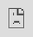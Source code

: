 ```yaml
---
title: Phishing Attacks
post_status: publish
featured_image: /_images/PhishingAttacks.jpeg
---
```


<iframe src="https://player.vimeo.com/video/844635836?badge=0&amp;autopause=0&amp;player_id=0&amp;app_id=58479" frameborder="0" allow="autoplay; fullscreen; picture-in-picture" allowfullscreen style="position:absolute;top:0;left:0;width:100%;height:100%;" title="053 Phishing attacks"></iframe>

<div style="margin-bottom:30px;"></div>

## Transcript

Phishing emails, that's also a real plague. I'm getting so many of those emails, although I've never used Coinbase, for instance, but my email address was in one of those Ledger leaks and so basically all hackers know that my email address is being associated as me as a cryptocurrency user, as a Bitcoin user. And so they are sending me all of those phishing emails and it's really, really dangerous. Don't click on the links in these emails. They are always trying to ask you to look into your account, sometimes even to give away your seed. Never ever give the seed to anyone. It's not needed to unlock wallets or things like that. No trustworthy person ever will ask you for your seed. Never do that. 

Here, for instance, this was one of the phishing mails that I got after the Ledger hack. Dear Customer, this is an automated email to inform you that the 24 word seed recovery to electron is initiated. And then I should click it wasn't me. I didn't click it. So I don't know what's happening after that, but I suppose they are asking you for your seed. One of the tactics is to put pressure on you to say someone else has initiated a recovery or is sending a transaction from your wallet. Go immediately to your wallet and type in your seed or any other, your account name or whatever. Never ever do that. 

A phishing attack works like that. An attacker has your email address. They send you one of these phishing emails. You believe it's really from Ledger or from other trustworthy companies and you click on that link because you want to prevent your money from being stolen. You then visit a fake website. It just looks like the real website, but it's not. Then the hacker is asking you for important credentials like your password, if you are on an exchange, or maybe even your seed. And that, of course, is being used by the hacker, then to drain your wallet and steal all your funds. So never ever click on a link in an email like that. Never trust emails in general because they are not encrypted and the sender can be anyone. Sometimes I receive spam emails from myself. So t's possible to enter your email address as the sender of an email. Never click on the links attached. As I said before, mostly these websites that you visit are prepared by the hacker to steal your data. And also never trust links because sometimes if you can see, this should be an L for electrum.org. Electrum.org is the true the verified website of the Electrum wallet. As you can see here, it looks like a little bit of dirt on my screen, but it's a little dot, and that little "." is the big difference because that's the true domain behind that one. So, you would be visiting a fake website. So if someone, for instance, sends you a mail saying, I'm Coinbase, I'm Ledger, I'm Trezor whatever, go here and there, go to the real website of Trezor, the one, you know, that's not a fake. Go to their Twitter accounts, look if someone has written something there on these trusted accounts, but never click on one of those links.
